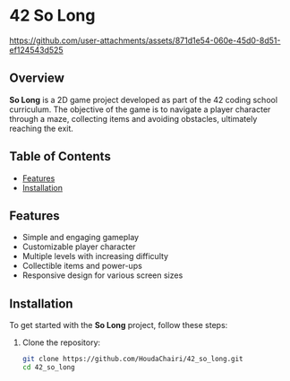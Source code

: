 
# 42 So Long

   https://github.com/user-attachments/assets/871d1e54-060e-45d0-8d51-ef124543d525

## Overview

**So Long** is a 2D game project developed as part of the 42 coding school curriculum. The objective of the game is to navigate a player character through a maze, collecting items and avoiding obstacles, ultimately reaching the exit.

## Table of Contents

- [Features](#features)
- [Installation](#installation)

## Features

- Simple and engaging gameplay
- Customizable player character
- Multiple levels with increasing difficulty
- Collectible items and power-ups
- Responsive design for various screen sizes

## Installation

To get started with the **So Long** project, follow these steps:

1. Clone the repository:
   ```bash
   git clone https://github.com/HoudaChairi/42_so_long.git
   cd 42_so_long
   ```
